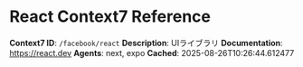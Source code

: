 # React Context7 Reference

**Context7 ID**: `/facebook/react`
**Description**: UIライブラリ
**Documentation**: https://react.dev
**Agents**: next, expo
**Cached**: 2025-08-26T10:26:44.612477
